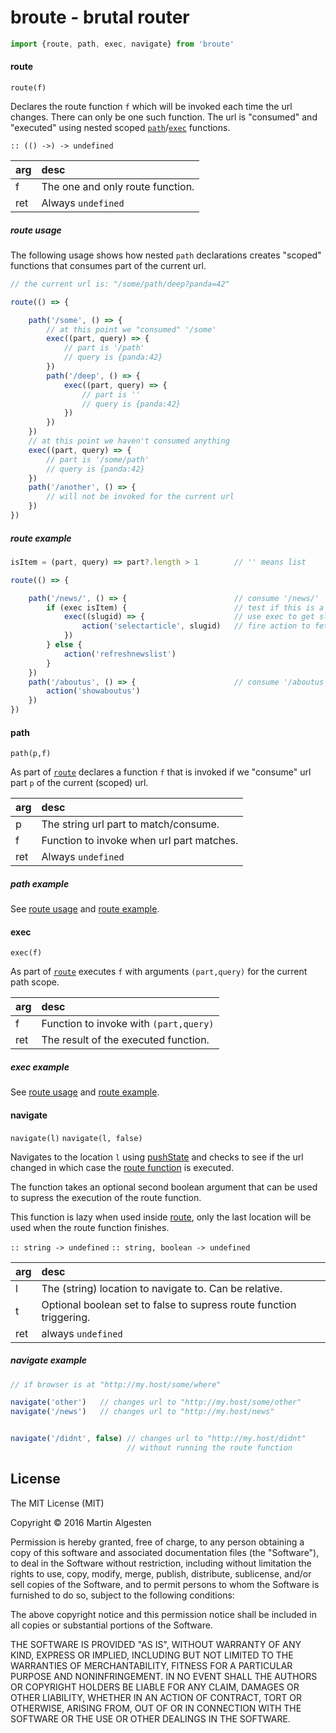 # broute - brutal router

```javascript
import {route, path, exec, navigate} from 'broute'
```

#### route

`route(f)`

Declares the route function `f` which will be invoked each time the
url changes. There can only be one such function. The url is
"consumed" and "executed" using nested scoped
[`path`](#path)/[`exec`](#exec) functions.

`:: (() ->) -> undefined`

arg | desc
:---|:----
f   | The one and only route function.
ret | Always `undefined`

##### route usage

The following usage shows how nested `path` declarations creates
"scoped" functions that consumes part of the current url.

```javascript
// the current url is: "/some/path/deep?panda=42"

route(() => {

    path('/some', () => {
        // at this point we "consumed" '/some'
        exec((part, query) => {
            // part is '/path'
            // query is {panda:42}
        })
        path('/deep', () => {
            exec((part, query) => {
                // part is ''
                // query is {panda:42}
            })
        })
    })
    // at this point we haven't consumed anything
    exec((part, query) => {
        // part is '/some/path'
        // query is {panda:42}
    })
    path('/another', () => {
        // will not be invoked for the current url
    })
})
```

##### route example

```javascript
isItem = (part, query) => part?.length > 1        // '' means list

route(() => {

    path('/news/', () => {                        // consume '/news/'
        if (exec isItem) {                        // test if this is a news item
            exec((slugid) => {                    // use exec to get slugid from scoped path
                action('selectarticle', slugid)   // fire action to fetch article
            })
        } else {
            action('refreshnewslist')
        }
    })
    path('/aboutus', () => {                      // consume '/aboutus'
        action('showaboutus')
    })
})
```

#### path

`path(p,f)`

As part of [`route`](#route) declares a function `f` that is invoked
if we "consume" url part `p` of the current (scoped) url.

arg | desc
:---|:----
p   | The string url part to match/consume.
f   | Function to invoke when url part matches.
ret | Always `undefined`

##### path example

See [route usage](#route-usage) and [route example](#route-example).

#### exec

`exec(f)`

As part of [`route`](#route) executes `f` with arguments
`(part,query)` for the current path scope.

arg | desc
:---|:----
f   | Function to invoke with `(part,query)`
ret | The result of the executed function.

##### exec example

See [route usage](#route-usage) and [route example](#route-example).

#### navigate

`navigate(l)`
`navigate(l, false)`

Navigates to the location `l` using [pushState][push] and checks to
see if the url changed in which case the [route function](#route) is
executed.

The function takes an optional second boolean argument that can be
used to supress the execution of the route function.

This function is lazy when used inside [route](#route), only the last
location will be used when the route function finishes.

`:: string -> undefined`
`:: string, boolean -> undefined`

arg | desc
:---|:----
l   | The (string) location to navigate to. Can be relative.
t   | Optional boolean set to false to supress route function triggering.
ret | always `undefined`

##### navigate example

```javascript
// if browser is at "http://my.host/some/where"

navigate('other')   // changes url to "http://my.host/some/other"
navigate('/news')   // changes url to "http://my.host/news"


navigate('/didnt', false) // changes url to "http://my.host/didnt"
                          // without running the route function
```


License
-------

The MIT License (MIT)

Copyright © 2016 Martin Algesten

Permission is hereby granted, free of charge, to any person obtaining
a copy of this software and associated documentation files (the
"Software"), to deal in the Software without restriction, including
without limitation the rights to use, copy, modify, merge, publish,
distribute, sublicense, and/or sell copies of the Software, and to
permit persons to whom the Software is furnished to do so, subject to
the following conditions:

The above copyright notice and this permission notice shall be
included in all copies or substantial portions of the Software.

THE SOFTWARE IS PROVIDED "AS IS", WITHOUT WARRANTY OF ANY KIND,
EXPRESS OR IMPLIED, INCLUDING BUT NOT LIMITED TO THE WARRANTIES OF
MERCHANTABILITY, FITNESS FOR A PARTICULAR PURPOSE AND
NONINFRINGEMENT. IN NO EVENT SHALL THE AUTHORS OR COPYRIGHT HOLDERS BE
LIABLE FOR ANY CLAIM, DAMAGES OR OTHER LIABILITY, WHETHER IN AN ACTION
OF CONTRACT, TORT OR OTHERWISE, ARISING FROM, OUT OF OR IN CONNECTION
WITH THE SOFTWARE OR THE USE OR OTHER DEALINGS IN THE SOFTWARE.

[push]: https://developer.mozilla.org/en-US/docs/Web/Guide/API/DOM/Manipulating_the_browser_history#The_pushState()_method
